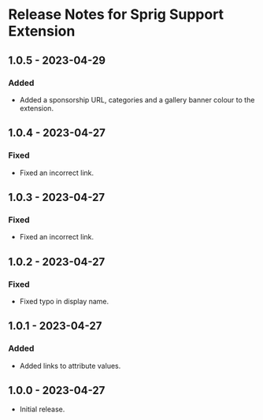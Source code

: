 # Release Notes for Sprig Support Extension

## 1.0.5 - 2023-04-29
### Added
- Added a sponsorship URL, categories and a gallery banner colour to the extension.

## 1.0.4 - 2023-04-27
### Fixed
- Fixed an incorrect link.

## 1.0.3 - 2023-04-27
### Fixed
- Fixed an incorrect link.

## 1.0.2 - 2023-04-27
### Fixed
- Fixed typo in display name.

## 1.0.1 - 2023-04-27
### Added
- Added links to attribute values.

## 1.0.0 - 2023-04-27
- Initial release.
